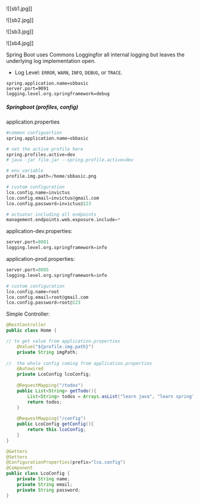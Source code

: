 
![[sb1.jpg]]

![[sb2.jpg]]

![[sb3.jpg]]

![[sb4.jpg]]


Spring Boot uses Commons Loggingfor all internal logging but leaves the underlying log implementation open.
- Log Level: `ERROR`, `WARN`, `INFO`, `DEBUG`, or `TRACE`.
```
spring.application.name=sbbasic
server.port=9091
logging.level.org.springframework=debug
```

##### Springboot (profiles, config)

application.properties
```python
#common configuartion
spring.application.name=sbbasic

# set the active profile here
spring.profiles.active=dev
# java -jar file.jar --spring.profile.active=dev

# env variable
profile.img.path=/home/sbbasic.png

# custom configuration
lco.config.name=invictus
lco.config.email=invictus@gmail.com
lco.config.password=invictus@123

# actuator including all endpoints
management.endpoints.web.exposure.include=*
```
application-dev.properties:
```python
server.port=8081
logging.level.org.springframework=info
```
application-prod.properties:
```python
server.port=8085
logging.level.org.springframework=info

# custom configuration
lco.config.name=root
lco.config.email=root@gmail.com
lco.config.password=root@123

```

Simple Controller:
```java
@RestController
public class Home {

// to get value from application.properties
	@Value("${profile.img.path}")
	private String imgPath;
	
//	the whole config coming from application.properties
	@Autowired
	private LcoConfig lcoConfig;
	
	@RequestMapping("/todos")
	public List<String> getTodo(){
		List<String> todos = Arrays.asList("learn java", "learn spring", this.imgPath);
		return todos;
	}
	
	@RequestMapping("/config")
	public LcoConfig getConfig(){
		return this.lcoConfig;
	}
}
```

```java
@Getters
@Setters
@ConfigurationProperties(prefix="lco.config")
@Component
public class LcoConfig {
	private String name;
	private String email;
	private String password;
}
```

